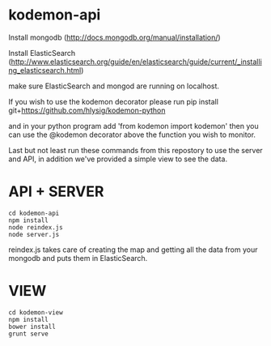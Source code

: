 kodemon-api
===========
Install mongodb (http://docs.mongodb.org/manual/installation/)

Install ElasticSearch (http://www.elasticsearch.org/guide/en/elasticsearch/guide/current/_installing_elasticsearch.html)

make sure ElasticSearch and mongod are running on localhost.

If you wish to use the kodemon decorator please run
    pip install git+https://github.com/hlysig/kodemon-python

and in your python program add 'from kodemon import kodemon'
then you can use the @kodemon decorator above the function you wish to monitor.

Last but not least run these commands from this repostory to use the server and API, in addition we've provided a simple view to see the data.

API + SERVER
=========
    cd kodemon-api
    npm install
    node reindex.js
    node server.js

reindex.js takes care of creating the map and getting all the data from your mongodb and puts them in ElasticSearch.

VIEW
=========
    cd kodemon-view
    npm install
    bower install
    grunt serve
